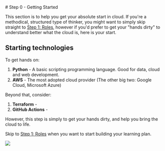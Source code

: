
# Step 0 - Getting Started

This section is to help you get your absolute start in cloud. If you're a methodical, structured type of thinker, you might want to simply skip straight to [Step 1: Roles](/step-1-roles/), however if you'd prefer to get your "hands dirty" to understand better what the cloud is, here is your start. 

## Starting technologies

To get hands on: 

1. **Python** - A basic scripting programming language. Good for data, cloud and web development.
2. **AWS** - The most adopted cloud provider (The other big two: Google Cloud, Microsoft Azure)

<!-- TODO: Create dev-enved projects to start with here -->

Beyond that, consider:

1. **Terraform** -
2. **GitHub Actions** - 

<!-- TODO: Create dev-enved projects to start with here -->

However, this step is simply to get your hands dirty, and help you bring the cloud to life. 

Skip to [Step 1: Roles](/step-1-roles/) when you want to start building your learning plan. 

![](https://www.youtube.com/watch?v=zEstvzOgRHo&t=39s)